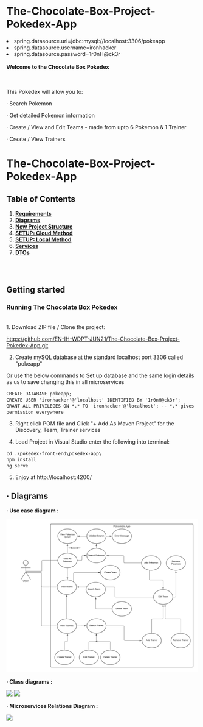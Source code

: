 # The-Chocolate-Box-Project-Pokedex-App


  <li> spring.datasource.url=jdbc:mysql://localhost:3306/pokeapp </li>
  <li> spring.datasource.username=ironhacker </li>
  <li> spring.datasource.password=1r0nH@ck3r </li>

<br>
<b> Welcome to the Chocolate Box Pokedex </b>

<br><br>
This Pokedex will allow you to: 

· Search Pokemon

· Get detailed Pokemon information

· Create / View and Edit Teams - made from upto 6 Pokemon & 1 Trainer

· Create / View Trainers 

# The-Chocolate-Box-Project-Pokedex-App

## Table of Contents

1. [**Requirements**](#Requirements)
2. [**Diagrams**](#Diagrams)
3. [**New Project Structure**](#New-Project-Structure)
4. [**SETUP: Cloud Method**](#SETUP-Cloud-Method)
5. [**SETUP: Local Method**](#SETUP-Local-Method)
6. [**Services**](#Services)
7. [**DTOs**](#DTOs)

<br><br>
## Getting started

### Running The Chocolate Box Pokedex
<br>
1. Download ZIP file / Clone the project: 

https://github.com/EN-IH-WDPT-JUN21/The-Chocolate-Box-Project-Pokedex-App.git

2. Create mySQL database at the standard localhost port 3306 called "pokeapp" 

Or use the below commands to Set up database and the same login details as us to save changing this in all microservices 

```
CREATE DATABASE pokeapp;
CREATE USER 'ironhacker'@'localhost' IDENTIFIED BY '1r0nH@ck3r';
GRANT ALL PRIVILEGES ON *.* TO 'ironhacker'@'localhost'; -- *.* gives permission everywhere  

```

3. Right click POM file and Click "+ Add As Maven Project" for the Discovery, Team, Trainer services 

4. Load Project in Visual Studio enter the following into terminal: 

  ```
  cd .\pokedex-front-end\pokedex-app\ 
  npm install 
  ng serve 
  ```

5. Enjoy at http://localhost:4200/ 

## · Diagrams

<b>· Use case diagram : </b>

<img src="pokemon-app.png" />

<b>· Class diagrams : </b>

<img src="pokemon-backend-class-diagram" />

<img src="pokemon-front-end-class-diagram" />

<b>· Microservices Relations Diagram : </b>

<img src="pokemon-microservices" />
